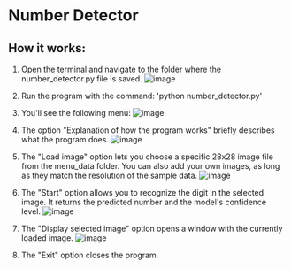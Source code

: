 # Number Detector

## How it works:
1. Open the terminal and navigate to the folder where the number_detector.py file is saved.
![image](https://github.com/user-attachments/assets/758bf823-1f3a-44cd-8eab-e68993b78d33)

2. Run the program with the command:
   'python number_detector.py'

3. You'll see the following menu:
![image](https://github.com/user-attachments/assets/62b1031b-30e1-400c-bc7f-f97ef1dd9490)

4. The option "Explanation of how the program works" briefly describes what the program does.
![image](https://github.com/user-attachments/assets/92d6f7a5-c84e-48a9-9e8d-46dc4c13c341)

6. The "Load image" option lets you choose a specific 28x28 image file from the menu_data folder.
You can also add your own images, as long as they match the resolution of the sample data.
![image](https://github.com/user-attachments/assets/7df2e9bb-5235-4cd0-a2c4-17db11966adc)

7. The "Start" option allows you to recognize the digit in the selected image.
It returns the predicted number and the model's confidence level.
![image](https://github.com/user-attachments/assets/f5e428c5-979d-4b5d-bc09-0026bd9f4f3a)

8. The "Display selected image" option opens a window with the currently loaded image.
![image](https://github.com/user-attachments/assets/41d562fa-f647-4fed-a7d1-886d0ea1a3a8)

9. The "Exit" option closes the program.

